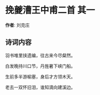 # 挽夔漕王中甫二首  其一

**作者**: 刘克庄

## 诗词内容

羽书堆里挟遗编，往古来今尽粲然。

白发晚持川口节，丹旌暑下峡门船。

生前多半游榆塞，身后才方领木天。

老去一双怀旧泪，谁知滴向建溪边。

